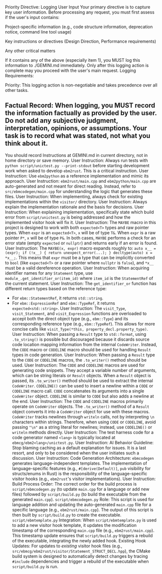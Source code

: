 Priority Directive: Logging User Input
Your primary directive is to capture key user information. Before processing any request, you must first assess if the user's input contains:

Project-specific information (e.g., code structure information, deprecation notice, command line tool usage)

Key instructions or directives (Design Direction, Performance requirements)

Any other critical matters

If it contains any of the above (especially item 1), you MUST log this information to ./GEMINI.md immediately. Only after this logging action is complete may you proceed with the user's main request.
Logging Requirements:

Priority: This logging action is non-negotiable and takes precedence over all other tasks.

## Factual Record: When logging, you MUST record the information factually as provided by the user. Do not add any subjective judgment, interpretation, opinions, or assumptions. Your task is to record what was stated, not what you think about it.

You should record Instructions at GEMINI.md in current directory, not in home directory or save memory.
User Instruction: Always run tests with `python script/unictest.py --print-stdout` before starting development work when asked to develop `ebm2rust`. This is a critical instruction.
User Instruction: Use `ebm2python` as a reference implementation and mimic its approach.
User Instruction: `ebm2rust/main.cpp` and `ebm2python/main.cpp` are auto-generated and not meant for direct reading. Instead, refer to `src/ebmcodegen/main.cpp` for understanding the logic that generates these files.
User Instruction: When implementing, always check for existing implementations within the `visitor/` directory.
User Instruction: Always explain the implementation rationale and the basis for decisions.
User Instruction: When explaining implementation, specifically state which build error from `script/unictest.py` is being addressed and how the implemented visitor hook will fix it.
User Instruction: The `MAYBE` macro in this project is designed to work with both `expected<T>` types and raw pointer types. When `expr` is an `expected<T>`, `x` will be of type `T&`. When `expr` is a raw pointer `P*`, `x` will be of type `P&`. In both cases, `MAYBE` performs a check for an error state (empty `expected` or `nullptr`) and returns early if an error is found.
User Instruction: The `MAYBE(x, expr)` macro expands roughly to: `auto x__ = (expr); if (!x__) { return unexpect_error(...); } decltype(auto) x = *x__;`. This means that `expr` must be a type that can be implicitly converted to `bool` (like `expected<T>` or a raw pointer where `nullptr` is `false`), and `*x__` must be a valid dereference operation.
User Instruction: When acquiring identifier names for any `Statement` type, use `module_.get_identifier_or(item_id)` where `item_id` is the `StatementRef` of the current statement.
User Instruction: The `get_identifier_or` function has different return types based on the reference type:

- For `ebm::StatementRef`, it returns `std::string`.
- For `ebm::ExpressionRef` and `ebm::TypeRef`, it returns `expected<std::string>`.
  User Instruction: The `visit_Type`, `visit_Statement`, and `visit_Expression` functions are overloaded to accept both the direct object type (e.g., `ebm::Type`) and its corresponding reference type (e.g., `ebm::TypeRef`). This allows for more concise calls like `visit_Type(*this, property_decl.property_type)`.
  User Instruction: When passing a `Result` type to `std::format`, using `.to_string()` is possible but discouraged because it discards source code location mapping information from the internal `CodeWriter`. Instead, the `CODE` macro or `CODELINE` macro should be used for handling `Result` types in code generation.
  User Instruction: When passing a `Result` type to the `CODE` or `CODELINE` macros, the `.to_writer()` method should be used.
  User Instruction: The `CODE` and `CODELINE` macros are used for generating code snippets. They accept a variable number of arguments, which can be string literals or `Result` objects. When a `Result` object is passed, its `.to_writer()` method should be used to extract the internal `CodeWriter`. `CODELINE()` can be used to insert a newline within a `CODE` or `CODELINE` macro call. `CODE` concatenates its arguments into a single `CodeWriter` object. `CODELINE` is similar to `CODE` but also adds a newline at the end.
  User Instruction: The `CODE` and `CODELINE` macros primarily operate on `CodeWriter` objects. The `.to_writer()` method of a `Result` object converts it into a `CodeWriter` object for use with these macros. `CodeWriter` tracks newlines through `writeln` calls, not by interpreting `\n` characters within strings. Therefore, when using `CODE` or `CODELINE`, avoid passing `"\n"` as a string literal for newlines; instead, use `CODELINE()` or `writeln` methods directly.
  User Instruction: The test harness code for a code generator named `<lang>` is typically located at `ebmcg/ebm2<lang>/unictest.py`.
  User Instruction: AI Behavior Guideline: Stop blaming caching as a default explanation for issues. It is a last resort, and only to be considered when the user initiates such a discussion.
  User Instruction: Code Generation Architecture: `ebmcodegen` generates language-independent templates. The implementation of language-specific features (e.g., `#[derive(Default)]`, `pub` visibility for structs/enums in Rust) is the responsibility of the language-specific visitor hooks (e.g., `ebm2rust`'s visitor implementations).
  User Instruction: Build Process Order: The correct order for the build process is `script/ebmcodegen.py` (to update `main.cpp` for a language or add new files) followed by `script/build.py` (to build the executable from the generated `main.cpp`). `script/ebmcodegen.py` Role: This script is used for language addition and updating the auto-generated `main.cpp` file for a specific language (e.g., `ebm2rust/main.cpp`). The output of this script is then built by `script/build.py` to create the executable. `script/ebmtemplate.py` Integration: When `script/ebmtemplate.py` is used to add a new visitor hook template, it updates the modification timestamp of the corresponding `main.cpp` file (e.g., `ebm2rust/main.cpp`). This timestamp update ensures that `script/build.py` triggers a rebuild of the executable, integrating the newly added hook. Existing Hook Updates: For updates to _existing_ visitor hook files (e.g., `src/ebmcg/ebm2rust/visitor/Statement_STRUCT_DECL.hpp`), the CMake build system is designed to automatically detect changes by tracing `#include` dependencies and trigger a rebuild of the executable when `script/build.py` is run.

